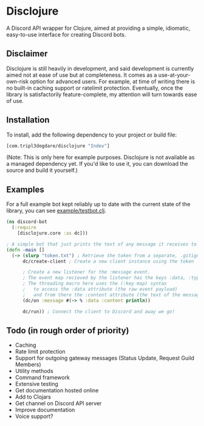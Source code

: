 # Disclojure

A Discord API wrapper for Clojure, aimed at providing a simple, idiomatic, easy-to-use interface for creating Discord bots.

## Disclaimer

Disclojure is still heavily in development, and said development is currently aimed not at ease of use but at completeness. It comes as a use-at-your-own-risk option for advanced users. For example, at time of writing there is no built-in caching support or ratelimit protection. Eventually, once the library is satisfactorily feature-complete, my attention will turn towards ease of use.

## Installation

To install, add the following dependency to your project or build file:

```clojure
[com.tripl3dogdare/disclojure "Indev"]
```

(Note: This is only here for example purposes. Disclojure is not available as a managed dependency yet. If you'd like to use it, you can download the source and build it yourself.)

## Examples

For a full example bot kept reliably up to date with the current state of the library, you can see [example/testbot.clj](https://github.com/tripl3dogdare/disclojure/blob/master/example/testbot.clj).

```clojure
(ns discord-bot
  (:require
    [disclojure.core :as dc]))

; A simple bot that just prints the text of any message it receives to the console
(defn -main []
  (-> (slurp "token.txt") ; Retrieve the token from a separate, .gitignore'd file
      dc/create-client ; Create a new client instance using the token

      ; Create a new listener for the :message event.
      ; The event map recieved by the listener has the keys :data, :type, and :client.
      ; The threading macro here uses the (:key map) syntax
      ;   to access the :data attribute (the raw event payload)
      ;   and from there the :content attribute (the text of the message).
      (dc/on :message #(-> % :data :content println))

      dc/run)) ; Connect the client to Discord and away we go!
```

## Todo (in rough order of priority)

- Caching
- Rate limit protection
- Support for outgoing gateway messages (Status Update, Request Guild Members)
- Utility methods
- Command framework
- Extensive testing
- Get documentation hosted online
- Add to Clojars
- Get channel on Discord API server
- Improve documentation
- Voice support?
